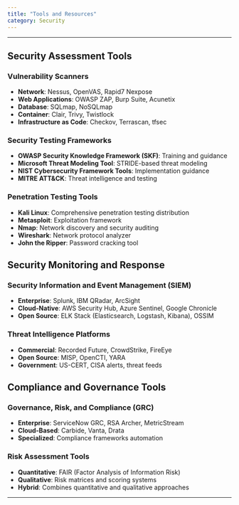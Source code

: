 ```yaml
---
title: "Tools and Resources"
category: Security
---
```


---

## Security Assessment Tools

### Vulnerability Scanners
- **Network**: Nessus, OpenVAS, Rapid7 Nexpose
- **Web Applications**: OWASP ZAP, Burp Suite, Acunetix
- **Database**: SQLmap, NoSQLmap
- **Container**: Clair, Trivy, Twistlock
- **Infrastructure as Code**: Checkov, Terrascan, tfsec

### Security Testing Frameworks
- **OWASP Security Knowledge Framework (SKF)**: Training and guidance
- **Microsoft Threat Modeling Tool**: STRIDE-based threat modeling
- **NIST Cybersecurity Framework Tools**: Implementation guidance
- **MITRE ATT&CK**: Threat intelligence and testing

### Penetration Testing Tools
- **Kali Linux**: Comprehensive penetration testing distribution
- **Metasploit**: Exploitation framework
- **Nmap**: Network discovery and security auditing
- **Wireshark**: Network protocol analyzer
- **John the Ripper**: Password cracking tool

## Security Monitoring and Response

### Security Information and Event Management (SIEM)
- **Enterprise**: Splunk, IBM QRadar, ArcSight
- **Cloud-Native**: AWS Security Hub, Azure Sentinel, Google Chronicle
- **Open Source**: ELK Stack (Elasticsearch, Logstash, Kibana), OSSIM

### Threat Intelligence Platforms
- **Commercial**: Recorded Future, CrowdStrike, FireEye
- **Open Source**: MISP, OpenCTI, YARA
- **Government**: US-CERT, CISA alerts, threat feeds

## Compliance and Governance Tools

### Governance, Risk, and Compliance (GRC)
- **Enterprise**: ServiceNow GRC, RSA Archer, MetricStream
- **Cloud-Based**: Carbide, Vanta, Drata
- **Specialized**: Compliance frameworks automation

### Risk Assessment Tools
- **Quantitative**: FAIR (Factor Analysis of Information Risk)
- **Qualitative**: Risk matrices and scoring systems
- **Hybrid**: Combines quantitative and qualitative approaches

---